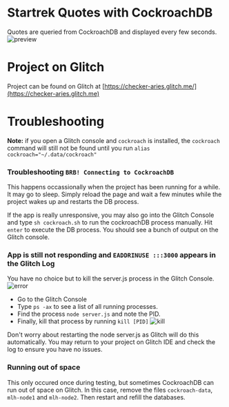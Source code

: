 Startrek Quotes with CockroachDB
================================

Quotes are queried from CockroachDB and displayed every few seconds.  
![preview](https://i.imgur.com/TiGjKH8.png)

Project on Glitch
=================

Project can be found on Glitch at [https://checker-aries.glitch.me/](https://checker-aries.glitch.me)

Troubleshooting
===============

**Note:** if you open a Glitch console and `cockroach` is installed, the `cockroach` command will still not be found until you run `alias cockroach="~/.data/cockroach"`

### Troubleshooting `BRB! Connecting to CockroachDB`

This happens occassionally when the project has been running for a while. It may go to sleep. Simply reload the page and wait a few minutes while the project wakes up and restarts the DB process.

If the app is really unresponsive, you may also go into the Glitch Console and type `sh cockroach.sh` to run the cockroachDB process manually. Hit `enter` to execute the DB process. You should see a bunch of output on the Glitch console.

### App is still not responding and `EADDRINUSE :::3000` appears in the Glitch Log

You have no choice but to kill the server.js process in the Glitch Console.
![error]("https://i.imgur.com/nzQsauv.png")

* Go to the Glitch Console
* Type `ps -ax` to see a list of all running processes.
* Find the process `node server.js` and note the PID.
* Finally, kill that process by running `kill [PID]` 
![kill]("https://i.imgur.com/0u8U6qS.png")
  
Don't worry about restarting the node server.js as Glitch will do this automatically. You may return to your project on Glitch IDE and check the log to ensure you have no issues.

### Running out of space

This only occured once during testing, but sometimes CockroachDB can run out of space on Glitch. In this case, remove the files `cockroach-data`, `mlh-node1` and `mlh-node2`. Then restart and refill the databases.
